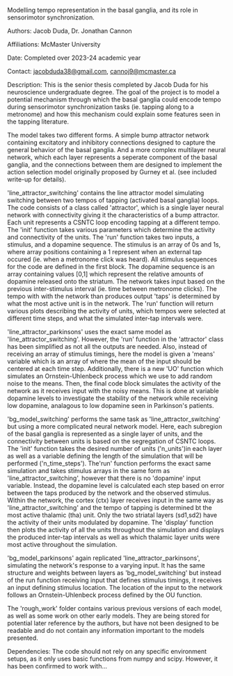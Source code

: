 Modelling tempo representation in the basal ganglia, and its role in sensorimotor synchronization.

Authors: Jacob Duda, Dr. Jonathan Cannon 

Affiliations: McMaster University

Date: Completed over 2023-24 academic year

Contact: jacobduda38@gmail.com, cannoj9@mcmaster.ca

Description: This is the senior thesis completed by Jacob Duda for his neuroscience undergraduate degree. The goal of the project is to model a potential mechanism through which the basal ganglia could encode tempo during sensorimotor synchronization tasks (ie. tapping along to a metronome) and how this mechanism could explain some features seen in the tapping literature. 

The model takes two different forms. A simple bump attractor network containing excitatory and inhibitory connections designed to capture the general behavior of the basal ganglia. And a more complex multilayer neural network, which each layer represents a seperate component of the basal ganglia, and the connections between them are designed to implement the action selection model originally proposed by Gurney et al. (see included write-up for details).

'line_attractor_switching' contains the line attractor model simulating switching between two tempos of tapping (activated basal ganglia) loops. The code consists of a class called 'attractor', which is a single layer neural network with connectivity giving it the characteristics of a bump attractor. Each unit represents a CSNTC loop encoding tapping at a different tempo. The 'init' function takes various parameters which determine the activity and connectivity of the units. The 'run' function takes two inputs, a stimulus, and a dopamine sequence. The stimulus is an array of 0s and 1s, where array positions containing a 1 represent when an external tap occured (ie. when a metronome click was heard). All stimulus sequences for the code are defined in the first block. The dopamine sequence is an array containing values [0,1] which represent the relative amounts of dopamine released onto the striatum. The network takes input based on the previous inter-stimulus interval (ie. time between metronome clicks). The tempo with with the network than produces output 'taps' is determined by what the most active unit is in the network. The 'run' function will return various plots describing the activity of units, which tempos were selected at different time steps, and what the simulated inter-tap intervals were. 

'line_attractor_parkinsons' uses the exact same model as 'line_attractor_switching'. However, the 'run' function in the 'attractor' class has been simplified as not all the outputs are needed. Also, instead of receiving an array of stimulus timings, here the model is given a 'means' variable which is an array of where the mean of the input should be centered at each time step. Additionally, there is a new 'UO' function which simulates an Ornstein-Uhlenbeck process which we use to add random noise to the means. Then, the final code block simulates the activity of the network as it receives input with the noisy means. This is done at variable dopamine levels to investigate the stability of the network while receiving low dopamine, analagous to low dopamine seen in Parkinson's patients. 

'bg_model_switching' performs the same task as 'line_attractor_switching' but using a more complicated neural network model. Here, each subregion of the basal ganglia is represented as a single layer of units, and the connectivity between units is based on the segregation of CSNTC loops. The 'init' function takes the desired number of units ('n_units')in each layer as well as a variable defining the length of the simulation that will be performed ('n_time_steps'). The'run' function performs the exact same simulation and takes stimulus arrays in the same form as 'line_attractor_switching', however that there is no 'dopamine' input variable. Instead, the dopamine level is calculated each step based on error between the taps produced by the network and the observed stimulus. Within the network, the cortex (ctx) layer receives input in the same way as 'line_attractor_switching' and the tempo of tapping is determined bt the most active thalamic (tha) unit. Only the two striatal layers (sd1,sd2) have the activity of their units modulated by dopamine. The 'display' function then plots the activity of all the units throughout the simulation and displays the produced inter-tap intervals as well as which thalamic layer units were most active throughout the simulation.

'bg_model_parkinsons' again replicated 'line_attractor_parkinsons', simulating the network's response to a varying input. It has the same structure and weights between layers as 'bg_model_switching' but instead of the run function receiving input that defines stimulus timings, it receives an input defining stimulus location. The location of the input to the network follows an Ornstein-Uhlenbeck process defined by the OU function.

The 'rough_work' folder contains various previous versions of each model, as well as some work on other early models. They are being stored for potential later reference by the authors, but have not been designed to be readable and do not contain any information important to the models presented.

Dependencies: The code should not rely on any specific environment setups, as it only uses basic functions from numpy and scipy. However, it has been confirmed to work with...